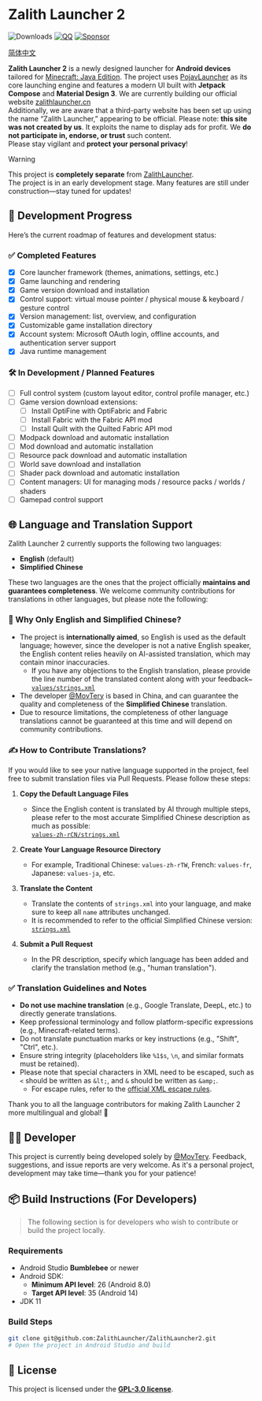 # Zalith Launcher 2
![Downloads](https://img.shields.io/github/downloads/ZalithLauncher/ZalithLauncher2/total)
[![QQ](https://img.shields.io/badge/QQ-blue)](https://qm.qq.com/q/2MVxS0B29y)
[![Sponsor](https://img.shields.io/badge/sponsor-30363D?logo=GitHub-Sponsors)](https://afdian.com/a/MovTery)

[简体中文](README_ZH_CN.md)  

**Zalith Launcher 2** is a newly designed launcher for **Android devices** tailored for [Minecraft: Java Edition](https://www.minecraft.net/). The project uses [PojavLauncher](https://github.com/PojavLauncherTeam/PojavLauncher/tree/v3_openjdk/app_pojavlauncher/src/main/jni) as its core launching engine and features a modern UI built with **Jetpack Compose** and **Material Design 3**.
We are currently building our official website [zalithlauncher.cn](https://zalithlauncher.cn)  
Additionally, we are aware that a third-party website has been set up using the name “Zalith Launcher,” appearing to be official. Please note: **this site was not created by us**. It exploits the name to display ads for profit. We **do not participate in, endorse, or trust** such content.  
Please stay vigilant and **protect your personal privacy**!  

> [!WARNING]
> This project is **completely separate** from [ZalithLauncher](https://github.com/ZalithLauncher/ZalithLauncher).  
> The project is in an early development stage. Many features are still under construction—stay tuned for updates!

## 📅 Development Progress

Here’s the current roadmap of features and development status:

### ✅ Completed Features

* [x] Core launcher framework (themes, animations, settings, etc.)
* [x] Game launching and rendering
* [x] Game version download and installation
* [x] Control support: virtual mouse pointer / physical mouse & keyboard / gesture control
* [x] Version management: list, overview, and configuration
* [x] Customizable game installation directory
* [x] Account system: Microsoft OAuth login, offline accounts, and authentication server support
* [x] Java runtime management

### 🛠️ In Development / Planned Features

* [ ] Full control system (custom layout editor, control profile manager, etc.)
* [ ] Game version download extensions:
    * [ ] Install OptiFine with OptiFabric and Fabric
    * [ ] Install Fabric with the Fabric API mod
    * [ ] Install Quilt with the Quilted Fabric API mod
* [ ] Modpack download and automatic installation
* [ ] Mod download and automatic installation
* [ ] Resource pack download and automatic installation
* [ ] World save download and installation
* [ ] Shader pack download and automatic installation
* [ ] Content managers: UI for managing mods / resource packs / worlds / shaders
* [ ] Gamepad control support

## 🌐 Language and Translation Support

Zalith Launcher 2 currently supports the following two languages:

* **English** (default)
* **Simplified Chinese**

These two languages are the ones that the project officially **maintains and guarantees completeness**. We welcome community contributions for translations in other languages, but please note the following:

### 📌 Why Only English and Simplified Chinese?

* The project is **internationally aimed**, so English is used as the default language; however, since the developer is not a native English speaker, the English content relies heavily on AI-assisted translation, which may contain minor inaccuracies.
   * If you have any objections to the English translation, please provide the line number of the translated content along with your feedback~ [`values/strings.xml`](./ZalithLauncher/src/main/res/values/strings.xml)
* The developer [@MovTery](https://github.com/MovTery) is based in China, and can guarantee the quality and completeness of the **Simplified Chinese** translation.
* Due to resource limitations, the completeness of other language translations cannot be guaranteed at this time and will depend on community contributions.

### ✍️ How to Contribute Translations?

If you would like to see your native language supported in the project, feel free to submit translation files via Pull Requests. Please follow these steps:

1. **Copy the Default Language Files**

   * Since the English content is translated by AI through multiple steps, please refer to the most accurate Simplified Chinese description as much as possible:  
     [`values-zh-rCN/strings.xml`](./ZalithLauncher/src/main/res/values-zh-rCN/strings.xml)
2. **Create Your Language Resource Directory**

   * For example, Traditional Chinese: `values-zh-rTW`, French: `values-fr`, Japanese: `values-ja`, etc.
3. **Translate the Content**

   * Translate the contents of `strings.xml` into your language, and make sure to keep all `name` attributes unchanged.
   * It is recommended to refer to the official Simplified Chinese version:
     [`strings.xml`](./ZalithLauncher/src/main/res/values-zh-rCN/strings.xml)
4. **Submit a Pull Request**

   * In the PR description, specify which language has been added and clarify the translation method (e.g., "human translation").

### ✅ Translation Guidelines and Notes

* **Do not use machine translation** (e.g., Google Translate, DeepL, etc.) to directly generate translations.
* Keep professional terminology and follow platform-specific expressions (e.g., Minecraft-related terms).
* Do not translate punctuation marks or key instructions (e.g., "Shift", "Ctrl", etc.).
* Ensure string integrity (placeholders like `%1$s`, `\n`, and similar formats must be retained).
* Please note that special characters in XML need to be escaped, such as `<` should be written as `&lt;`, and `&` should be written as `&amp;`.
   * For escape rules, refer to the [official XML escape rules](https://www.w3.org/TR/xml/#syntax).

Thank you to all the language contributors for making Zalith Launcher 2 more multilingual and global! 🎉

## 👨‍💻 Developer

This project is currently being developed solely by [@MovTery](https://github.com/MovTery).
Feedback, suggestions, and issue reports are very welcome. As it's a personal project, development may take time—thank you for your patience!

## 📦 Build Instructions (For Developers)

> The following section is for developers who wish to contribute or build the project locally.

### Requirements

* Android Studio **Bumblebee** or newer
* Android SDK:
  * **Minimum API level**: 26 (Android 8.0)
  * **Target API level**: 35 (Android 14)
* JDK 11

### Build Steps

```bash
git clone git@github.com:ZalithLauncher/ZalithLauncher2.git
# Open the project in Android Studio and build
```

## 📜 License

This project is licensed under the **[GPL-3.0 license](LICENSE)**.
